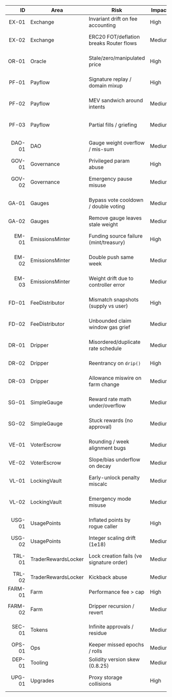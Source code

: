 | ID | Area | Risk | Impact | Likelihood | Severity | Mitigation | Status |
|---:|------|------|------|----------|-----------|----------|---------|
| EX-01 | Exchange | Invariant drift on fee accounting | High | Low | High | Fuzz tests; invariants; audited math | Open |
| EX-02 | Exchange | ERC20 FOT/deflation breaks Router flows | Medium | Medium | Medium | FOT-safe paths + tests; explicit warnings | Open |
| OR-01 | Oracle | Stale/zero/manipulated price | High | Low | High | Stale threshold; TWAP; circuit breaker; pause | Open |
| PF-01 | Payflow | Signature replay / domain mixup | High | Low | High | Nonces; expiry; chainId/domain pin; EIP-712 verification | Open |
| PF-02 | Payflow | MEV sandwich around intents | Medium | Medium | Medium | MinOut/MaxSlippage; TWAP checks; revert-on-worse | Open |
| PF-03 | Payflow | Partial fills / griefing | Medium | Low | Medium | Atomic execution; all-or-nothing; bounded gas | Monitoring |
| DAO-01 | DAO | Gauge weight overflow / mis-sum | Medium | Low | Medium | MAX_BPS=10k; per-user sum≤100%; cooldown | Mitigated |
| GOV-01 | Governance | Privileged param abuse | High | Low | High | On-chain bounds + DAO timelock | Open |
| GOV-02 | Governance | Emergency pause misuse | Medium | Low | Medium | Guardian pause; DAO-only unpause (timelocked) | Open |
| GA-01 | Gauges | Bypass vote cooldown / double voting | Medium | Low | Medium | 7-day cooldown; replace-in-place accounting | Mitigated |
| GA-02 | Gauges | Remove gauge leaves stale weight | Medium | Low | Medium | Zero weight on removal; compact list | Mitigated |
| EM-01 | EmissionsMinter | Funding source failure (mint/treasury) | High | Low | High | `useMinting` flag; treasury nonzero; tests | Open |
| EM-02 | EmissionsMinter | Double push same week | Medium | Low | Medium | Week boundary guard; `lastPushedWeek` check | Mitigated |
| EM-03 | EmissionsMinter | Weight drift due to controller error | Medium | Low | Medium | Controller address updatable by DAO; pausable ecosystem | Monitoring |
| FD-01 | FeeDistributor | Mismatch snapshots (supply vs user) | High | Low | High | End-of-week snapshots for both; tested | Mitigated |
| FD-02 | FeeDistributor | Unbounded claim window gas grief | Medium | Low | Medium | Default 12 completed weeks; cursor updates | Mitigated |
| DR-01 | Dripper | Misordered/duplicate rate schedule | Medium | Low | Medium | Strictly increasing `startTime`; revert on past | Mitigated |
| DR-02 | Dripper | Reentrancy on `drip()` | High | Low | High | `nonReentrant`; pull/push cap; tests | Mitigated |
| DR-03 | Dripper | Allowance miswire on farm change | Medium | Low | Medium | Revoke old allowance; grant new max; toggle tested | Mitigated |
| SG-01 | SimpleGauge | Reward rate math under/overflow | Medium | Low | Medium | Accrual with leftovers; capped duration; tests | Mitigated |
| SG-02 | SimpleGauge | Stuck rewards (no approval) | Medium | Low | Medium | Owner/minter-only `notify`; `transferFrom` checks | Monitoring |
| VE-01 | VoterEscrow | Rounding / week alignment bugs | Medium | Low | Medium | Round-up unlocks; round-down weeks; checkpoints | Mitigated |
| VE-02 | VoterEscrow | Slope/bias underflow on decay | Medium | Low | Medium | Clamp at 0; week-by-week decay; tests | Mitigated |
| VL-01 | LockingVault | Early-unlock penalty miscalc | Medium | Low | Medium | Bips bound (≤10000); tests; DAO recipient | Mitigated |
| VL-02 | LockingVault | Emergency mode misuse | Medium | Low | Medium | Owner/Guardian toggle; deposits blocked; audits | Monitoring |
| USG-01 | UsagePoints | Inflated points by rogue caller | High | Low | High | Allowlist callers; bips caps; per-user daily cap | Mitigated |
| USG-02 | UsagePoints | Integer scaling drift (1e18) | Medium | Low | Medium | Unit tests; explicit comments; bounds | Monitoring |
| TRL-01 | TraderRewardsLocker | Lock creation fails (ve signature order) | Medium | Low | Medium | Dual ABI support (`useSolidlyOrder`); approvals | Mitigated |
| TRL-02 | TraderRewardsLocker | Kickback abuse | Medium | Low | Medium | Kickback ≤10%; DAO-settable; events | Mitigated |
| FARM-01 | Farm | Performance fee > cap | High | Low | High | Max 500 bips; on-chain check; events | Mitigated |
| FARM-02 | Farm | Dripper recursion / revert | Medium | Low | Medium | Skip if `msg.sender==dripper`; `try/catch` | Mitigated |
| SEC-01 | Tokens | Infinite approvals / residue | Medium | Medium | Medium | `forceApprove` usage; sweep only for non-core | Monitoring |
| OPS-01 | Ops | Keeper missed epochs / rolls | Medium | Medium | Medium | Public/permissionless entrypoints; runbooks | Monitoring |
| DEP-01 | Tooling | Solidity version skew (0.8.25) | Medium | Low | Medium | Pin compiler; CI matrix; `pragma` unify | Mitigated |
| UPG-01 | Upgrades | Proxy storage collisions | High | Low | High | EIP-1967 + layout docs + tests (if proxies used) | Open |
